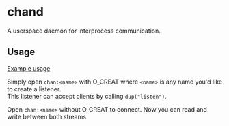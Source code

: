 # chand

A userspace daemon for interprocess communication.

## Usage

[Example usage](https://github.com/redox-os/chand/blob/master/examples/chan.rs)

Simply open `chan:<name>` with O_CREAT where `<name>` is any name you'd like to create a listener.  
This listener can accept clients by calling `dup("listen")`.

Open `chan:<name>` without O_CREAT to connect. Now you can read and write between both streams.

